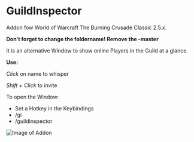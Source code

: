 # GuildInspector
Addon fow World of Warcraft The Burning Crusade Classic 2.5.x.

**Don't forget to change the foldername! Remove the -master**

It is an alternative Window to show online Players in the Guild at a glance.

__Use:__

*Click* on name to whisper

*Shift + Click* to invite

To open the Window:
* Set a Hotkey in the Keybindings
* /gi
* /guildinspector

![Image of Addon](https://media.forgecdn.net/attachments/366/776/gi1.png)

